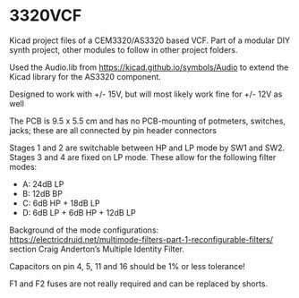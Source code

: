 # 3320VCF
Kicad project files of a CEM3320/AS3320 based VCF. Part of a modular DIY synth project, other modules to follow in other project folders. 

Used the Audio.lib from https://kicad.github.io/symbols/Audio to extend the Kicad library for the AS3320 component.

Designed to work with +/- 15V, but will most likely work fine for +/- 12V as well

The PCB is 9.5 x 5.5 cm and has no PCB-mounting of potmeters, switches, jacks; these are all connected by pin header connectors

Stages 1 and 2 are switchable between HP and LP mode by SW1 and SW2. 
Stages 3 and 4 are fixed on LP mode.
These allow for the following filter modes:
- A: 24dB LP
- B: 12dB BP
- C: 6dB HP + 18dB LP
- D: 6dB LP + 6dB HP + 12dB LP

Background of the mode configurations: https://electricdruid.net/multimode-filters-part-1-reconfigurable-filters/ section Craig Anderton’s Multiple Identity Filter.

Capacitors on pin 4, 5, 11 and 16 should be 1% or less tolerance! 

F1 and F2 fuses are not really required and can be replaced by shorts.
